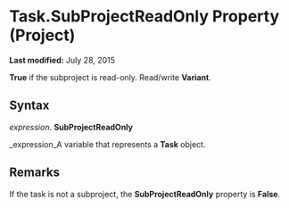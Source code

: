 
# Task.SubProjectReadOnly Property (Project)

 **Last modified:** July 28, 2015

 **True** if the subproject is read-only. Read/write **Variant**.

## Syntax

 _expression_. **SubProjectReadOnly**

 _expression_A variable that represents a  **Task** object.


## Remarks

If the task is not a subproject, the  **SubProjectReadOnly** property is **False**.

